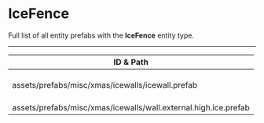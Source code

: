 # IceFence
Full list of all <Badge type="warning" text="2"/> entity prefabs with the **IceFence** entity type.

---
| ID & Path |
| --- |
| <a href="#797759041"><Badge id="797759041" type="tip" text="#"/></a> <Badge type="tip" text="797759041"/> <Badge type="info" text="Poolable"/> <Badge type="info" text="Construction"/> <Badge type="info" text="DeployableDecay"/> <Badge type="info" text="Deployable"/> <Badge type="info" text="RealmedNavMeshObstacle"/> <Badge type="info" text="Rust.PropRenderer"/> <Badge type="info" text="RealmedRemove"/> <br> assets/prefabs/misc/xmas/icewalls/icewall.prefab |
| <a href="#921229511"><Badge id="921229511" type="tip" text="#"/></a> <Badge type="tip" text="921229511"/> <Badge type="info" text="Poolable"/> <Badge type="info" text="Construction"/> <Badge type="info" text="DeployableDecay"/> <Badge type="info" text="Deployable"/> <Badge type="info" text="RealmedNavMeshObstacle"/> <Badge type="info" text="RealmedRemove"/> <Badge type="info" text="Rust.PropRenderer"/> <br> assets/prefabs/misc/xmas/icewalls/wall.external.high.ice.prefab |
